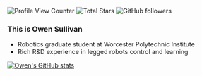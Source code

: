 ![Profile View Counter](https://komarev.com/ghpvc/?username=opsullivan85)
![Total Stars](https://img.shields.io/github/stars/opsullivan85?style=social)
![GitHub followers](https://img.shields.io/github/followers/opsullivan85?style=social)

### This is Owen Sullivan

- Robotics graduate student at Worcester Polytechnic Institute
- Rich R&D experience in legged robots control and learning

[![Owen's GitHub stats](https://github-readme-stats.vercel.app/api?username=opsullivan85)](https://github.com/anuraghazra/github-readme-stats&show_icons=true)
